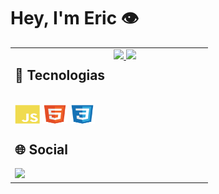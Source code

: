 <h1 align="left">Hey, I'm Eric 👁️</h1>

<table>
  <tr>
    <td valign="top" width="50%">
      
<h2>🚀 Tecnologias</h2>
<div style="display: inline_block"><br>
  <img align="center" alt="Javascript" height="30" width="40" src="https://raw.githubusercontent.com/devicons/devicon/master/icons/javascript/javascript-plain.svg">
  <img align="center" alt="HTML" height="30" width="40" src="https://raw.githubusercontent.com/devicons/devicon/master/icons/html5/html5-original.svg">
  <img align="center" alt="CSS" height="30" width="40" src="https://raw.githubusercontent.com/devicons/devicon/master/icons/css3/css3-original.svg">
</div>
      
<h2>🌐 Social</h2>
<div> 
  <a href="https://www.linkedin.com/in/ericravini" target="_blank"><img src="https://img.shields.io/badge/-LinkedIn-%230077B5?style=for-the-badge&logo=linkedin&logoColor=white" target="_blank"></a>
</div>  
    </td>
    <td valign="top" width="50%">
      <a href="https://github.com/ericravini">
        <img height="180em" src="https://github-readme-stats.vercel.app/api?username=ericravini&show_icons=true&theme=shadow_green&include_all_commits=true&count_private=true"/>
      </a>
      <a href="https://github.com/ericravini">
        <img height="180em" src="https://github-readme-stats.vercel.app/api/top-langs/?username=ericravini&layout=compact&langs_count=6&theme=tokyonight"/>
      </a>
    </td>
  </tr>
</table>
